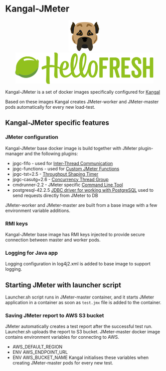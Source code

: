 # Kangal-JMeter
<p align="center">  
<img src="./kangal_logo.svg" height="100">
<img src="./hellofresh.svg" height="100">
</p>

Kangal-JMeter is a set of docker images specifically configured for [Kangal](https://github.com/hellofresh/kangal)

Based on these images Kangal creates JMeter-worker and JMeter-master pods automatically for every new load-test.

## Kangal-JMeter specific features

### JMeter configuration
Kangal-JMeter base docker image is build together with JMeter plugin-manager and the following plugins:
- jpgc-fifo - used for [Inter-Thread Communication](https://jmeter-plugins.org/wiki/InterThreadCommunication/)
- jpgc-functions - used for [Custom JMeter Functions](https://jmeter-plugins.org/wiki/Functions/)
- jpgc-tst=2.5 - [Throughput Shaping Timer](https://jmeter-plugins.org/wiki/ThroughputShapingTimer/)
- jpgc-casutg=2.6 - [Concurrency Thread Group](https://jmeter-plugins.org/wiki/ConcurrencyThreadGroup/#Concurrency-Thread-Group)
- cmdrunner-2.2 - JMeter specific [Command Line Tool](https://jmeter-plugins.org/wiki/JMeterPluginsCMD/#JMeterPluginsCMD-Command-Line-Tool)
- postgresql-42.2.5 [JDBC driver for working with PostgreSQL](https://jdbc.postgresql.org/download.html) used to send requests directly from JMeter to DB

JMeter-worker and JMeter-master are built from a base image with a few environment variable additions.

### RMI keys
Kangal-JMeter base image has RMI keys injected to provide secure connection between master and worker pods.

### Logging for Java app
Logging configuration in log4j2.xml is added to base image to support logging.

## Starting JMeter with launcher script
Launcher.sh script runs in JMeter-master container, and it starts JMeter application in a container as soon as `test.jmx` file is added to the container.

### Saving JMeter report to AWS S3 bucket
JMeter automatically creates a test report after the successful test run.
Launcher.sh uploads the report to S3 bucket. 
JMeter-master docker image contains environment variables for connecting to AWS.
- AWS_DEFAULT_REGION
- ENV AWS_ENDPOINT_URL
- ENV AWS_BUCKET_NAME
Kangal initialises these variables when creating JMeter-master pods for every new test. 